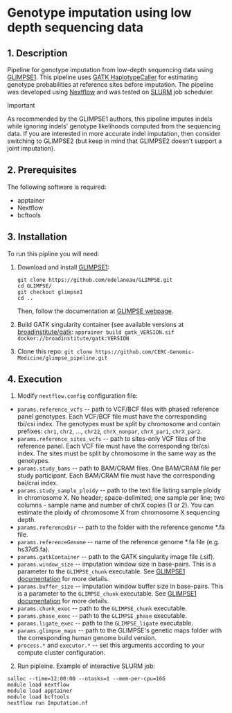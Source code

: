 # Genotype imputation using low depth sequencing data

## 1. Description
Pipeline for genotype imputation from low-depth sequencing data using [GLIMPSE1](https://github.com/odelaneau/GLIMPSE). This pipeline uses [GATK HaplotypeCaller](https://gatk.broadinstitute.org/hc/en-us/articles/360037225632-HaplotypeCaller) for estimating genotype probabilities at reference sites before imputation. The pipeline was developed using [Nextflow](https://www.nextflow.io/) and was tested on [SLURM](https://slurm.schedmd.com/documentation.html) job scheduler.

> [!IMPORTANT]
> As recommended by the GLIMPSE1 authors, this pipeline imputes indels while ignoring indels' genotype likelihoods computed from the sequencing data. If you are interested in more accurate indel imputation, then consider switching to GLIMPSE2 (but keep in mind that GLIMPSE2 doesn't support a joint imputation).

## 2. Prerequisites
The following software is required:
- apptainer
- Nextflow
- bcftools

## 3. Installation
To run this pipline you will need:
1. Download and install [GLIMPSE1](https://github.com/odelaneau/GLIMPSE):
   ```
   git clone https://github.com/odelaneau/GLIMPSE.git
   cd GLIMPSE/
   git checkout glimpse1
   cd ..
   ```
   Then, follow the documentation at [GLIMPSE webpage](https://odelaneau.github.io/GLIMPSE/glimpse1/installation.html).

2. Build GATK singularity container (see available versions at [broadinstitute/gatk](https://hub.docker.com/r/broadinstitute/gatk): `apprainer build gatk_VERSION.sif docker://broadinstitute/gatk:VERSION`
3. Clone this repo: `git clone https://github.com/CERC-Genomic-Medicine/glimpse_pipeline.git`

## 4. Execution
1. Modify `nextflow.config` configuration file:
* `params.reference_vcfs` -- path to VCF/BCF files with phased reference panel genotypes. Each VCF/BCF file must have the corresponding tbi/csi index. The genotypes must be split by chromosome and contain prefixes: `chr1`, `chr2`, ..., `chr22`, `chrX_nonpar`, `chrX_par1`, `chrX_par2`.
* `params.reference_sites_vcfs` -- path to sites-only VCF files of the reference panel. Each VCF file must have the corresponding tbi/csi index. The sites must be split by chromosome in the same way as the genotypes.
* `params.study_bams` -- path to BAM/CRAM files. One BAM/CRAM file per study participant. Each BAM/CRAM file must have the corresponding bai/crai index.
* `params.study_sample_ploidy` -- path to the text file listing sample ploidy in chromosome X. No header; space-delimited; one sample per line; two columns - sample name and number of chrX copies (1 or 2). You can estimate the ploidy of chromosome X from chromosome X sequencing depth.
* `params.referenceDir` -- path to the folder with the reference genome *.fa file.
* `params.referenceGenome` -- name of the reference genome *.fa file (e.g. hs37d5.fa).
* `params.gatkContainer` -- path to the GATK singularity image file (.sif).
* `params.window_size` -- imputation window size in base-pairs. This is a parameter to the `GLIMPSE_chunk` executable. See [GLIMPSE1 documentation](https://odelaneau.github.io/GLIMPSE/glimpse1/tutorial_b38.html#run_chunk) for more details.
* `params.buffer_size` -- imputation window buffer size in base-pairs. This is a parameter to the `GLIMPSE_chunk` executable. See [GLIMPSE1 documentation](https://odelaneau.github.io/GLIMPSE/glimpse1/tutorial_b38.html#run_chunk) for more details.
* `params.chunk_exec` -- path to the `GLIMPSE_chunk` executable.
* `params.phase_exec` -- path to the `GLIMPSE_phase` executable.
* `params.ligate_exec` -- path to the `GLIMPSE_ligate` executable.
* `params.glimpse_maps` -- path to the GLIMPSE's genetic maps folder with the corresponding human genome build version.
* `process.*` and `executor.*` -- set this arguments according to your compute cluster configuration.

2. Run pipleine. Example of interactive SLURM job:
```
salloc --time=12:00:00 --ntasks=1 --mem-per-cpu=16G
module load nextflow
module load apptainer
module load bcftools
nextflow run Imputation.nf
```
